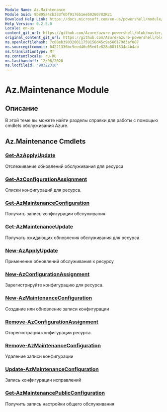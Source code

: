 ```yaml
---
Module Name: Az.Maintenance
Module Guid: 9b895a4cb333f6bf9176b1eeb9260782R21
Download Help Link: https://docs.microsoft.com/en-us/powershell/module/az.maintenance
Help Version: 0.2.5.0
Locale: en-us
content_git_url: https://github.com/Azure/azure-powershell/blob/master/src/Maintenance/Maintenance/help/Az.Maintenance.md
original_content_git_url: https://github.com/Azure/azure-powershell/blob/master/src/Maintenance/Maintenance/help/Az.Maintenance.md
ms.openlocfilehash: 7c08eb390320011759156d45c9a566179d3af007
ms.sourcegitcommit: 04221336bc9eed46c05ed1e828a6811534d4b4ab
ms.translationtype: MT
ms.contentlocale: ru-RU
ms.lasthandoff: 12/08/2020
ms.locfileid: "98322310"
---
```

# Az.Maintenance Module
## Описание
В этой теме вы можете найти разделы справки для работы с помощью cmdlets обслуживания Azure.

## Az.Maintenance Cmdlets
### [Get-AzApplyUpdate](Get-AzApplyUpdate.md)
Отслеживание обновлений обслуживания для ресурса

### [Get-AzConfigurationAssignment](Get-AzConfigurationAssignment.md)
Списки конфигураций для ресурса.

### [Get-AzMaintenanceConfiguration](Get-AzMaintenanceConfiguration.md)
Получить запись конфигурации обслуживания

### [Get-AzMaintenanceUpdate](Get-AzMaintenanceUpdate.md)
Получать ожидающих обновления обслуживания для ресурса.

### [New-AzApplyUpdate](New-AzApplyUpdate.md)
Применение обновлений обслуживания к ресурсу

### [New-AzConfigurationAssignment](New-AzConfigurationAssignment.md)
Зарегистрируйте конфигурацию для ресурса.

### [New-AzMaintenanceConfiguration](New-AzMaintenanceConfiguration.md)
Создание или обновление записи конфигурации

### [Remove-AzConfigurationAssignment](Remove-AzConfigurationAssignment.md)
Оторегистрация конфигурации ресурса.

### [Remove-AzMaintenanceConfiguration](Remove-AzMaintenanceConfiguration.md)
Удаление записи конфигурации

### [Update-AzMaintenanceConfiguration](Update-AzMaintenanceConfiguration.md)
Запись конфигурации исправлений

### [Get-AzMaintenancePublicConfiguration](Get-AzMaintenancePublicConfiguration.md)
Получить запись настройки общего обслуживания

